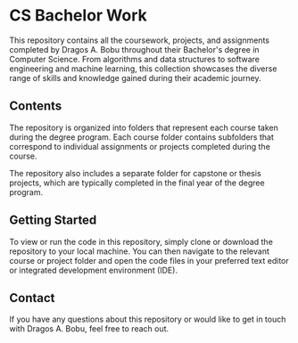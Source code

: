 # CS Bachelor Work

This repository contains all the coursework, projects, and assignments completed by Dragos A. Bobu throughout their Bachelor's degree in Computer Science. From algorithms and data structures to software engineering and machine learning, this collection showcases the diverse range of skills and knowledge gained during their academic journey.

## Contents

The repository is organized into folders that represent each course taken during the degree program. Each course folder contains subfolders that correspond to individual assignments or projects completed during the course.

The repository also includes a separate folder for capstone or thesis projects, which are typically completed in the final year of the degree program.

## Getting Started

To view or run the code in this repository, simply clone or download the repository to your local machine. You can then navigate to the relevant course or project folder and open the code files in your preferred text editor or integrated development environment (IDE).

## Contact

If you have any questions about this repository or would like to get in touch with Dragos A. Bobu, feel free to reach out.
